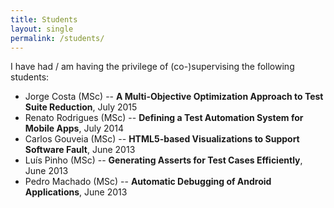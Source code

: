 ```yaml
---
title: Students
layout: single
permalink: /students/
---
```


I have had / am having the privilege of (co-)supervising the following students:

* Jorge Costa (MSc) -- **A Multi-Objective Optimization Approach to Test Suite Reduction**, July 2015
* Renato Rodrigues (MSc) -- **Defining a Test Automation System for Mobile Apps**, July 2014
* Carlos Gouveia (MSc) -- **HTML5-based Visualizations to Support Software Fault**, June 2013
* Luís Pinho (MSc) -- **Generating Asserts for Test Cases Efficiently**, June 2013
* Pedro Machado (MSc) -- **Automatic Debugging of Android Applications**, June 2013
